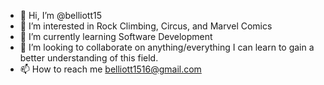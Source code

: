 - 👋 Hi, I’m @belliott15
- 👀 I’m interested in Rock Climbing, Circus, and Marvel Comics
- 🌱 I’m currently learning Software Development
- 💞️ I’m looking to collaborate on anything/everything I can learn to gain a better understanding of this field.
- 📫 How to reach me belliott1516@gmail.com

<!---
belliott15/belliott15 is a ✨ special ✨ repository because its `README.md` (this file) appears on your GitHub profile.
You can click the Preview link to take a look at your changes.
--->
